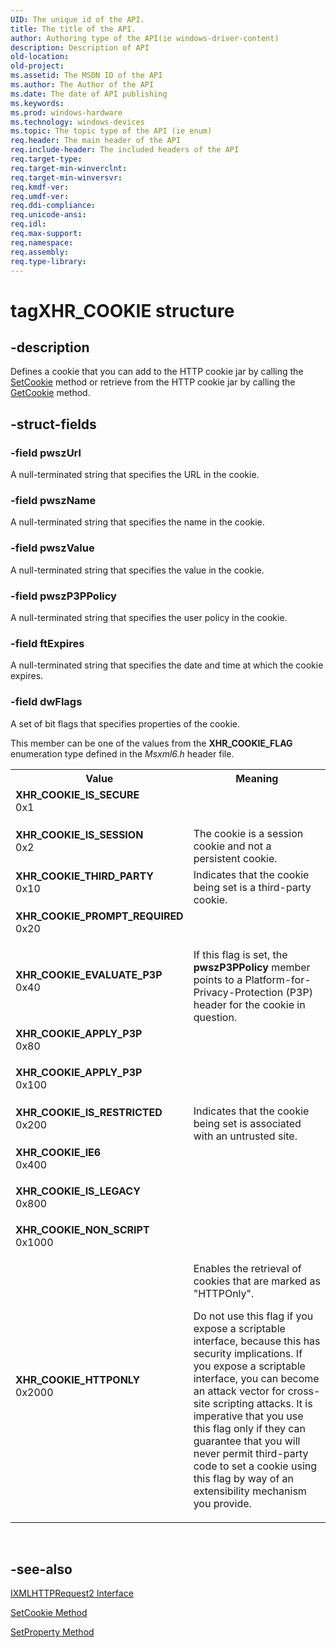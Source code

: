 ```yaml
---
UID: The unique id of the API.
title: The title of the API.
author: Authoring type of the API(ie windows-driver-content)
description: Description of API
old-location: 
old-project: 
ms.assetid: The MSDN ID of the API
ms.author: The Author of the API
ms.date: The date of API publishing
ms.keywords: 
ms.prod: windows-hardware
ms.technology: windows-devices
ms.topic: The topic type of the API (ie enum)
req.header: The main header of the API
req.include-header: The included headers of the API
req.target-type: 
req.target-min-winverclnt: 
req.target-min-winversvr: 
req.kmdf-ver: 
req.umdf-ver: 
req.ddi-compliance: 
req.unicode-ansi: 
req.idl: 
req.max-support: 
req.namespace: 
req.assembly: 
req.type-library: 
---
```


# tagXHR_COOKIE structure


## -description


Defines a cookie that you can add to the HTTP cookie jar by calling the <a href="https://msdn.microsoft.com/E150B7CA-A881-4CD5-896F-7E3B6770E105">SetCookie</a> method or retrieve from the HTTP cookie jar by calling the <a href="https://msdn.microsoft.com/A2A9C54B-92A2-41EA-A741-797BA219BCDA">GetCookie</a> method.


## -struct-fields




### -field pwszUrl

A null-terminated string that specifies the URL in the cookie. 


### -field pwszName

A null-terminated string that specifies the name in the cookie.


### -field pwszValue

A null-terminated string that specifies the value in the cookie.


### -field pwszP3PPolicy

A null-terminated string that specifies the user policy in the cookie.


### -field ftExpires

A null-terminated string that specifies the date and time at which the cookie expires.


### -field dwFlags

A set of bit flags that specifies properties of the cookie.

This member can be one of the values from the <b>XHR_COOKIE_FLAG</b> enumeration type defined in the <i>Msxml6.h</i>  header file.

<table>
<tr>
<th>Value</th>
<th>Meaning</th>
</tr>
<tr>
<td width="40%"><a id="XHR_COOKIE_IS_SECURE"></a><a id="xhr_cookie_is_secure"></a><dl>
<dt><b>XHR_COOKIE_IS_SECURE</b></dt>
<dt>0x1</dt>
</dl>
</td>
<td width="60%"></td>
</tr>
<tr>
<td width="40%"><a id="XHR_COOKIE_IS_SESSION"></a><a id="xhr_cookie_is_session"></a><dl>
<dt><b>XHR_COOKIE_IS_SESSION</b></dt>
<dt>0x2</dt>
</dl>
</td>
<td width="60%">
The cookie is a session cookie and not  a persistent cookie.

</td>
</tr>
<tr>
<td width="40%"><a id="XHR_COOKIE_THIRD_PARTY"></a><a id="xhr_cookie_third_party"></a><dl>
<dt><b>XHR_COOKIE_THIRD_PARTY</b></dt>
<dt>0x10</dt>
</dl>
</td>
<td width="60%">
Indicates that the cookie being set is a third-party cookie.


</td>
</tr>
<tr>
<td width="40%"><a id="XHR_COOKIE_PROMPT_REQUIRED"></a><a id="xhr_cookie_prompt_required"></a><dl>
<dt><b>XHR_COOKIE_PROMPT_REQUIRED</b></dt>
<dt>0x20</dt>
</dl>
</td>
<td width="60%"></td>
</tr>
<tr>
<td width="40%"><a id="XHR_COOKIE_EVALUATE_P3P"></a><a id="xhr_cookie_evaluate_p3p"></a><dl>
<dt><b>XHR_COOKIE_EVALUATE_P3P</b></dt>
<dt>0x40</dt>
</dl>
</td>
<td width="60%">
If this flag is set, the <b>pwszP3PPolicy</b> member points to a Platform-for-Privacy-Protection (P3P) header for the cookie in question.


</td>
</tr>
<tr>
<td width="40%"><a id="XHR_COOKIE_APPLY_P3P"></a><a id="xhr_cookie_apply_p3p"></a><dl>
<dt><b>XHR_COOKIE_APPLY_P3P</b></dt>
<dt>0x80</dt>
</dl>
</td>
<td width="60%"></td>
</tr>
<tr>
<td width="40%"><a id="XHR_COOKIE_APPLY_P3P"></a><a id="xhr_cookie_apply_p3p"></a><dl>
<dt><b>XHR_COOKIE_APPLY_P3P</b></dt>
<dt>0x100</dt>
</dl>
</td>
<td width="60%"></td>
</tr>
<tr>
<td width="40%"><a id="XHR_COOKIE_IS_RESTRICTED"></a><a id="xhr_cookie_is_restricted"></a><dl>
<dt><b>XHR_COOKIE_IS_RESTRICTED</b></dt>
<dt>0x200</dt>
</dl>
</td>
<td width="60%">
Indicates that the cookie being set is associated with an untrusted site.
 


</td>
</tr>
<tr>
<td width="40%"><a id="XHR_COOKIE_IE6"></a><a id="xhr_cookie_ie6"></a><dl>
<dt><b>XHR_COOKIE_IE6</b></dt>
<dt>0x400</dt>
</dl>
</td>
<td width="60%"></td>
</tr>
<tr>
<td width="40%"><a id="XHR_COOKIE_IS_LEGACY"></a><a id="xhr_cookie_is_legacy"></a><dl>
<dt><b>XHR_COOKIE_IS_LEGACY</b></dt>
<dt>0x800</dt>
</dl>
</td>
<td width="60%"></td>
</tr>
<tr>
<td width="40%"><a id="XHR_COOKIE_NON_SCRIPT"></a><a id="xhr_cookie_non_script"></a><dl>
<dt><b>XHR_COOKIE_NON_SCRIPT</b></dt>
<dt>0x1000</dt>
</dl>
</td>
<td width="60%"></td>
</tr>
<tr>
<td width="40%"><a id="XHR_COOKIE_HTTPONLY"></a><a id="xhr_cookie_httponly"></a><dl>
<dt><b>XHR_COOKIE_HTTPONLY</b></dt>
<dt>0x2000</dt>
</dl>
</td>
<td width="60%">
Enables the retrieval of cookies that are marked as "HTTPOnly". 

Do not use this flag if you expose a scriptable interface, because this has security implications. If you expose a scriptable interface, you can become an attack vector for cross-site scripting attacks. It is imperative that you use this flag only if they can guarantee that you will never permit third-party code to set a cookie using this flag by way of an extensibility mechanism you provide. 



</td>
</tr>
</table>
 


## -see-also




<a href="https://msdn.microsoft.com/BBC11C4A-AECF-4D6D-8275-3E852E309908">IXMLHTTPRequest2 Interface</a>



<a href="https://msdn.microsoft.com/E150B7CA-A881-4CD5-896F-7E3B6770E105">SetCookie Method</a>



<a href="https://msdn.microsoft.com/4BBA4E21-29ED-413D-90D6-161D31CC13C9">SetProperty Method</a>
 

 

